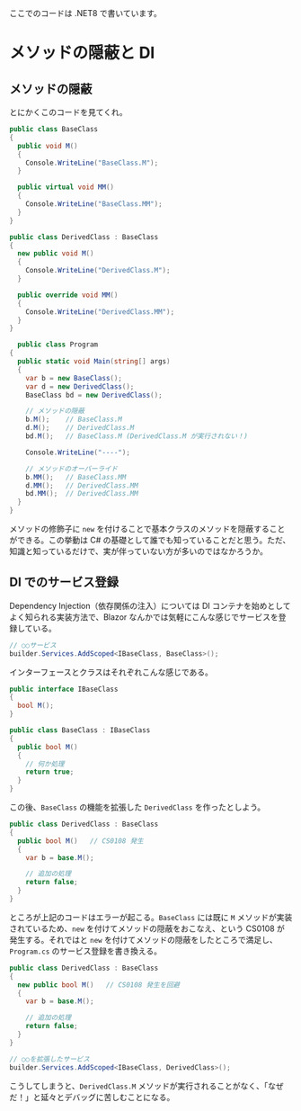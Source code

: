 ここでのコードは .NET8 で書いています。

# メソッドの隠蔽と DI
## メソッドの隠蔽
とにかくこのコードを見てくれ。
``` cs
public class BaseClass
{
  public void M()
  {
    Console.WriteLine("BaseClass.M");
  }

  public virtual void MM()
  {
    Console.WriteLine("BaseClass.MM");
  }
}

public class DerivedClass : BaseClass
{
  new public void M()
  {
    Console.WriteLine("DerivedClass.M");
  }

  public override void MM()
  {
    Console.WriteLine("DerivedClass.MM");
  }
}

  public class Program
{
  public static void Main(string[] args)
  {
    var b = new BaseClass();
    var d = new DerivedClass();
    BaseClass bd = new DerivedClass();

    // メソッドの隠蔽
    b.M();    // BaseClass.M
    d.M();    // DerivedClass.M
    bd.M();   // BaseClass.M (DerivedClass.M が実行されない！)

    Console.WriteLine("----");

    // メソッドのオーバーライド
    b.MM();   // BaseClass.MM
    d.MM();   // DerivedClass.MM
    bd.MM();  // DerivedClass.MM
  }
}
```

メソッドの修飾子に `new` を付けることで基本クラスのメソッドを隠蔽することができる。この挙動は C# の基礎として誰でも知っていることだと思う。ただ、知識と知っているだけで、実が伴っていない方が多いのではなかろうか。

## DI でのサービス登録
Dependency Injection（依存関係の注入）については DI コンテナを始めとしてよく知られる実装方法で、Blazor なんかでは気軽にこんな感じでサービスを登録している。
``` cs
// ○○サービス
builder.Services.AddScoped<IBaseClass, BaseClass>();
```
インターフェースとクラスはそれぞれこんな感じである。
``` cs
public interface IBaseClass
{
  bool M();
}

public class BaseClass : IBaseClass
{
  public bool M()
  {
    // 何か処理
    return true;
  }
}
```

この後、`BaseClass` の機能を拡張した `DerivedClass` を作ったとしよう。
``` cs
public class DerivedClass : BaseClass
{
  public bool M()   // CS0108 発生
  {
    var b = base.M();

    // 追加の処理
    return false;
  }
}
```
ところが上記のコードはエラーが起こる。`BaseClass` には既に `M` メソッドが実装されているため、`new` を付けてメソッドの隠蔽をおこなえ、という CS0108 が発生する。それではと `new` を付けてメソッドの隠蔽をしたところで満足し、`Program.cs` のサービス登録を書き換える。
``` cs
public class DerivedClass : BaseClass
{
  new public bool M()   // CS0108 発生を回避
  {
    var b = base.M();

    // 追加の処理
    return false;
  }
}
```

``` cs
// ○○を拡張したサービス
builder.Services.AddScoped<IBaseClass, DerivedClass>();
```

こうしてしまうと、`DerivedClass.M` メソッドが実行されることがなく、「なぜだ！」と延々とデバッグに苦しむことになる。
